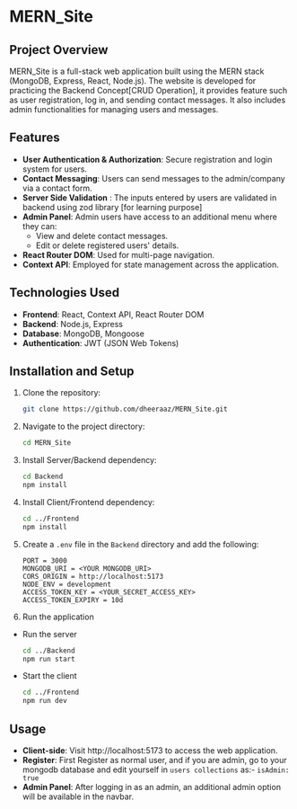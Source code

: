 # MERN_Site

## Project Overview
MERN_Site is a full-stack web application built using the MERN stack (MongoDB, Express, React, Node.js). The website is developed for practicing the Backend Concept[CRUD Operation], it provides feature such as user registration, log in, and sending contact messages. It also includes admin functionalities for managing users and messages.

## Features
- **User Authentication & Authorization**: Secure registration and login system for users.
- **Contact Messaging**: Users can send messages to the admin/company via a contact form.
- **Server Side Validation** : The inputs entered by users are validated in backend using zod library [for learning purpose]
- **Admin Panel**: Admin users have access to an additional menu where they can:
  - View and delete contact messages.
  - Edit or delete registered users' details.
- **React Router DOM**: Used for multi-page navigation.
- **Context API**: Employed for state management across the application.

## Technologies Used
- **Frontend**: React, Context API, React Router DOM
- **Backend**: Node.js, Express
- **Database**: MongoDB, Mongoose
- **Authentication**: JWT (JSON Web Tokens)

## Installation and Setup
1. Clone the repository:
   ```bash
   git clone https://github.com/dheeraaz/MERN_Site.git
2. Navigate to the project directory:
   ```bash
   cd MERN_Site
3. Install Server/Backend dependency:
   ```bash  
   cd Backend
   npm install
4. Install Client/Frontend dependency:
   ```bash
   cd ../Frontend
   npm install
5. Create a `.env` file in the `Backend` directory and add the following:
   ```plaintext
   PORT = 3000
   MONGODB_URI = <YOUR MONGODB_URI>
   CORS_ORIGIN = http://localhost:5173
   NODE_ENV = development
   ACCESS_TOKEN_KEY = <YOUR_SECRET_ACCESS_KEY>
   ACCESS_TOKEN_EXPIRY = 10d
6. Run the application
- Run the server
   ```bash
   cd ../Backend
   npm run start
- Start the client
  ```bash
  cd ../Frontend
  npm run dev

## Usage
- **Client-side**: Visit http://localhost:5173 to access the web application.
- **Register**: First Register as normal user, and if you are admin, go to your mongodb database and edit yourself in `users collections` as:- `isAdmin: true` 
- **Admin Panel**: After logging in as an admin, an additional admin option will be available in the navbar.
